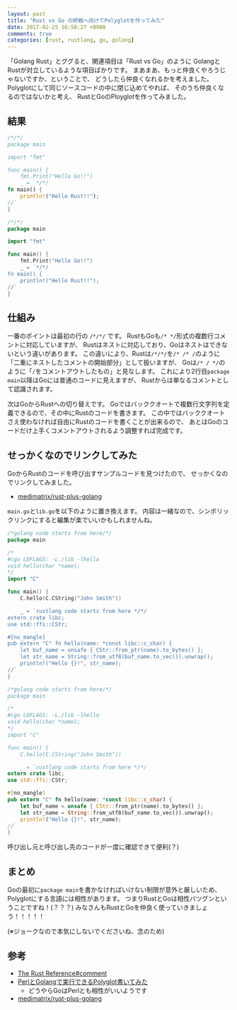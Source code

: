 ```yaml
---
layout: post
title: "Rust vs Go の終戦へ向けてPolyglotを作ってみた"
date: 2017-02-25 16:58:27 +0900
comments: true
categories: [rust, rustlang, go, golang]
---
```


「Golang Rust」とググると、関連項目は「Rust vs Go」のように
GolangとRustが対立しているような項目ばかりです。
まあまあ、もっと仲良くやろうじゃないですか、ということで、
どうしたら仲良くなれるかを考えました。
Polyglotにして同じソースコードの中に閉じ込めてやれば、
そのうち仲良くなるのではないかと考え、
RustとGoのPloyglotを作ってみました。

<!-- More -->

## 結果

``` rust polyglot.rs
/*/*/
package main

import "fmt"

func main() {
	fmt.Print("Hello Go!!")
	_ = `*/*/
fn main() {
    println!("Hello Rust!!");
//`
}
```

``` go polyglot.go
/*/*/
package main

import "fmt"

func main() {
	fmt.Print("Hello Go!!")
	_ = `*/*/
fn main() {
    println!("Hello Rust!!");
//`
}
```


## 仕組み

一番のポイントは最初の行の `/*/*/` です。
RustもGoも`/* */`形式の複数行コメントに対応していますが、
Rustはネストに対応しており、Goはネストはできないという違いがあります。
この違いにより、Rustは`/*/*/`を`/* /* /`のように「二重にネストしたコメントの開始部分」として扱いますが、
Goは`/* / */`のように「`/`をコメントアウトしたもの」と見なします。
これにより2行目`package main`以降はGoには普通のコードに見えますが、
Rustからは単なるコメントとして認識されます。

次はGoからRustへの切り替えです。
Goではバッククオートで複数行文字列を定義できるので、その中にRustのコードを書きます。
この中ではバッククオートさえ使わなければ自由にRustのコードを書くことが出来るので、
あとはGoのコードだけ上手くコメントアウトされるよう調整すれば完成です。


## せっかくなのでリンクしてみた

GoからRustのコードを呼び出すサンプルコードを見つけたので、
せっかくなのでリンクしてみました。

- [medimatrix/rust-plus-golang](https://github.com/medimatrix/rust-plus-golang)

`main.go`と`lib.go`を以下のように置き換えます。
内容は一緒なので、シンボリックリンクにすると編集が楽でいいかもしれませんね。

``` go main.go
/*golang code starts from here/*/
package main

/*
#cgo LDFLAGS: -L./lib -lhello
void hello(char *name);
*/
import "C"

func main() {
	C.hello(C.CString("John Smith"))

	_ = `rustlang code starts from here */*/
extern crate libc;
use std::ffi::CStr;

#[no_mangle]
pub extern "C" fn hello(name: *const libc::c_char) {
    let buf_name = unsafe { CStr::from_ptr(name).to_bytes() };
    let str_name = String::from_utf8(buf_name.to_vec()).unwrap();
    println!("Hello {}!", str_name);
//`
}
```

``` rust lib.rs
/*golang code starts from here/*/
package main

/*
#cgo LDFLAGS: -L./lib -lhello
void hello(char *name);
*/
import "C"

func main() {
	C.hello(C.CString("John Smith"))

	_ = `rustlang code starts from here */*/
extern crate libc;
use std::ffi::CStr;

#[no_mangle]
pub extern "C" fn hello(name: *const libc::c_char) {
    let buf_name = unsafe { CStr::from_ptr(name).to_bytes() };
    let str_name = String::from_utf8(buf_name.to_vec()).unwrap();
    println!("Hello {}!", str_name);
//`
}
```

呼び出し元と呼び出し先のコードが一度に確認できて便利(？)

## まとめ

Goの最初に`package main`を書かなければいけない制限が意外と厳しいため、
Polyglotにする言語には相性があります。
つまりRustとGoは相性バツグンということですね！(？？？)
みなさんもRustとGoを仲良く使っていきましょう！！！！！

(※ジョークなので本気にしないでくださいね、念のため)

## 参考

- [The Rust Reference#comment](https://doc.rust-lang.org/reference.html#comments)
- [PerlとGolangで実行できるPolyglot書いてみた](https://shogo82148.github.io/blog/2016/04/05/polyglot-of-perl-and-golang/)
  - どうやらGoはPerlとも相性がいいようです
- [medimatrix/rust-plus-golang](https://github.com/medimatrix/rust-plus-golang)
